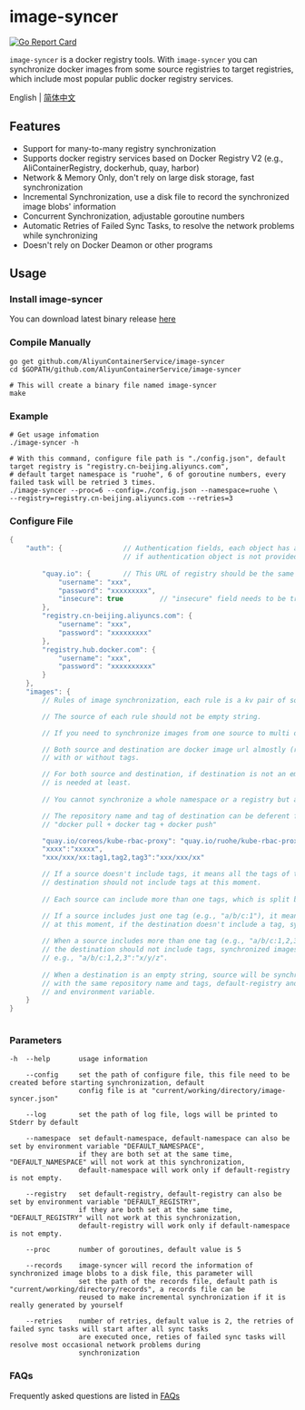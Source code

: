 # image-syncer

[![Go Report Card](https://goreportcard.com/badge/github.com/AliyunContainerService/image-syncer)](https://goreportcard.com/report/github.com/AliyunContainerService/image-syncer)

`image-syncer` is a docker registry tools. With `image-syncer` you can synchronize docker images from some source registries to target registries, which include most popular public docker registry services.

English | [简体中文](./README-zh_CN.md)

## Features

- Support for many-to-many registry synchronization
- Supports docker registry services based on Docker Registry V2 (e.g., AliContainerRegistry, dockerhub, quay, harbor)
- Network & Memory Only, don't rely on large disk storage, fast synchronization
- Incremental Synchronization, use a disk file to record the synchronized image blobs' information
- Concurrent Synchronization, adjustable goroutine numbers
- Automatic Retries of Failed Sync Tasks, to resolve the network problems while synchronizing
- Doesn't rely on Docker Deamon or other programs


## Usage

### Install image-syncer

You can download latest binary release [here](https://github.com/AliyunContainerService/image-syncer/releases)

### Compile Manually
```
go get github.com/AliyunContainerService/image-syncer
cd $GOPATH/github.com/AliyunContainerService/image-syncer

# This will create a binary file named image-syncer
make
```

### Example

```shell
# Get usage infomation
./image-syncer -h

# With this command, configure file path is "./config.json", default target registry is "registry.cn-beijing.aliyuncs.com",
# default target namespace is "ruohe", 6 of goroutine numbers, every failed task will be retried 3 times.
./image-syncer --proc=6 --config=./config.json --namespace=ruohe \
--registry=registry.cn-beijing.aliyuncs.com --retries=3
```

### Configure File

```java
{
    "auth": {               // Authentication fields, each object has a URL as key and a username/password pair as value, 
                            // if authentication object is not provided for a registry, access to the registry will be anonymous.
        
        "quay.io": {        // This URL of registry should be the same as registry used below in "images fields".
            "username": "xxx",             
            "password": "xxxxxxxxx",
            "insecure": true         // "insecure" field needs to be true if this registry is a http service, default value is false, version of image-syncer need to be later than v1.0.1 to support this field
        },
        "registry.cn-beijing.aliyuncs.com": {
            "username": "xxx",
            "password": "xxxxxxxxx"
        },
        "registry.hub.docker.com": {
            "username": "xxx",
            "password": "xxxxxxxxxx"
        }
    },
    "images": {
        // Rules of image synchronization, each rule is a kv pair of source(key) and destination(value). 

        // The source of each rule should not be empty string.

        // If you need to synchronize images from one source to multi destinations, add more rules.

        // Both source and destination are docker image url almostly (registry/namespace/repository:tag), 
        // with or without tags.

        // For both source and destination, if destination is not an empty string, "registry/namespace/repository" 
        // is needed at least.
        
        // You cannot synchronize a whole namespace or a registry but a repository for one rule at most.

        // The repository name and tag of destination can be deferent from source, which works like 
        // "docker pull + docker tag + docker push"

        "quay.io/coreos/kube-rbac-proxy": "quay.io/ruohe/kube-rbac-proxy",
        "xxxx":"xxxxx",
        "xxx/xxx/xx:tag1,tag2,tag3":"xxx/xxx/xx"

        // If a source doesn't include tags, it means all the tags of this repository need to be synchronized,
        // destination should not include tags at this moment.
        
        // Each source can include more than one tags, which is split by comma (e.g., "a/b/c:1", "a/b/c:1,2,3").

        // If a source includes just one tag (e.g., "a/b/c:1"), it means only one tag need to be synchronized;
        // at this moment, if the destination doesn't include a tag, synchronized image will keep the same tag.
        
        // When a source includes more than one tag (e.g., "a/b/c:1,2,3"), at this moment,
        // the destination should not include tags, synchronized images will keep the original tags.
        // e.g., "a/b/c:1,2,3":"x/y/z".
        
        // When a destination is an empty string, source will be synchronized to "default-registry/default-namespace"
        // with the same repository name and tags, default-registry and default-namespace can be set by both parameters
        // and environment variable.
    }	 
}	
     
```

### Parameters

```
-h  --help       usage information

    --config     set the path of configure file, this file need to be created before starting synchronization, default
                 config file is at "current/working/directory/image-syncer.json"

    --log        set the path of log file, logs will be printed to Stderr by default 

    --namespace  set default-namespace, default-namespace can also be set by environment variable "DEFAULT_NAMESPACE",
                 if they are both set at the same time, "DEFAULT_NAMESPACE" will not work at this synchronization,
                 default-namespace will work only if default-registry is not empty.

    --registry   set default-registry, default-registry can also be set by environment variable "DEFAULT_REGISTRY",
                 if they are both set at the same time, "DEFAULT_REGISTRY" will not work at this synchronization, 
                 default-registry will work only if default-namespace is not empty.

    --proc       number of goroutines, default value is 5

    --records    image-syncer will record the information of synchronized image blobs to a disk file, this parameter will
                 set the path of the records file, default path is "current/working/directory/records", a records file can be 
                 reused to make incremental synchronization if it is really generated by yourself

    --retries    number of retries, default value is 2, the retries of failed sync tasks will start after all sync tasks
                 are executed once, reties of failed sync tasks will resolve most occasional network problems during 
                 synchronization
```


### FAQs

Frequently asked questions are listed in [FAQs](./FAQs.md)

